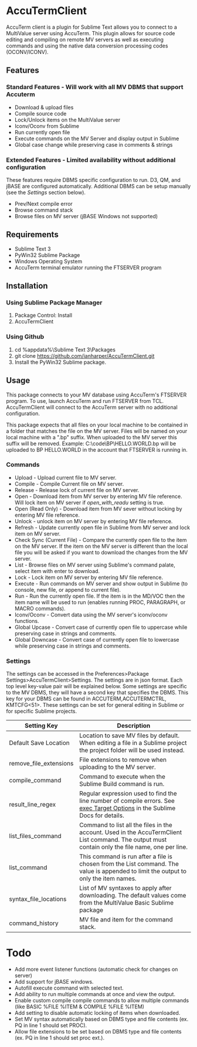 # AccuTermClient

AccuTerm client is a plugin for Sublime Text allows you to connect to a MultiValue server using AccuTerm. This plugin allows for 
source code editing and compiling on remote MV servers as well as executing commands and using the native data conversion processing codes (OCONV/ICONV). 

## Features 
### Standard Features - Will work with all MV DBMS that support Accuterm
* Download & upload files
* Compile source code
* Lock/Unlock items on the MultiValue server
* Iconv/Oconv from Sublime
* Run currently open file 
* Execute commands on the MV Server and display output in Sublime
* Global case change while preserving case in comments & strings

### Extended Features - Limited availability without additional configuration 
These features require DBMS specific configuration to run. D3, QM, and jBASE are configured automatically. Additional DBMS can be setup manually (see the _Settings_ section below).

* Prev/Next compile error
* Browse command stack
* Browse files on MV server (jBASE Windows not supported)

## Requirements
* Sublime Text 3
* PyWin32 Sublime Package
* Windows Operating System
* AccuTerm terminal emulator running the FTSERVER program


## Installation
### Using Sublime Package Manager
1. Package Control: Install
2. AccuTermClient

### Using Github
1. cd %appdata%\Sublime Text 3\Packages
2. git clone https://github.com/ianharper/AccuTermClient.git
3. Install the PyWin32 Sublime package.


## Usage
This package connects to your MV database using AccuTerm's FTSERVER program. To use, launch AccuTerm and run FTSERVER from TCL. AccuTermClient will connect to the AccuTerm server with no additional configuration. 

This package expects that all files on your local machine to be contained in a folder that matches the file on the MV server. Files will be named on your local machine with a ".bp" suffix. When uploaded to the MV server this suffix will be removed. 
Example: C:\code\BP\HELLO.WORLD.bp will be uploaded to BP HELLO.WORLD in the account that FTSERVER is running in.

### Commands
* Upload - Upload current file to MV server.
* Compile - Compile Current file on MV server.
* Release - Release lock of current file on MV server.
* Open - Download item from MV server by entering MV file reference. Will lock item on MV server if _open_with_readu_ setting is true.
* Open (Read Only) - Download item from MV sever without locking by entering MV file reference.
* Unlock - unlock item on MV server by entering MV file reference.
* Refresh - Update currently open file in Sublime from MV server and lock item on MV server.
* Check Sync (Current File) - Compare the currently open file to the item on the MV server. If the item on the MV server is different than the local file you will be asked if you want to download the changes from the MV server.
* List - Browse files on MV server using Sublime's command palate, select item with enter to download. 
* Lock - Lock item on MV server by entering MV file reference.
* Execute - Run commands on MV server and show output in Sublime (to console, new file, or append to current file).
* Run - Run the currently open file. If the item is in the MD/VOC then the item name will be used to run (enables running PROC, PARAGRAPH, or MACRO commands).
* Iconv/Oconv - Convert data using the MV server's iconv/oconv functions.
* Global Upcase - Convert case of currently open file to uppercase while preserving case in strings and comments.
* Global Downcase - Convert case of currently open file to lowercase while preserving case in strings and comments.

### Settings
The settings can be accessed in the Preferences>Package Settings>AccuTermClient>Settings. The settings are in json format. Each top level key-value pair will be explained below. Some settings are specific to the MV DBMS, they will have a second key that specifies the DBMS. This key for your DBMS can be found in ACCUTERM,ACCUTERMCTRL, KMTCFG<51>. These settings can be set for general editing in Sublime or for specific Sublime projects.

| Setting Key | Description |
| ----------- | ----------- |
| Default Save Location | Location to save MV files by default. When editing a file in a Sublime project the project folder will be used instead.|
| remove_file_extensions | File extensions to remove when uploading to the MV server. | 
| compile_command | Command to execute when the Sublime Build command is run. |
| result_line_regex | Regular expression used to find the line number of compile errors. See [exec Target Options](https://www.sublimetext.com/docs/3/build_systems.html#exec_options) in the Sublime Docs for details. |
| list_files_command | Command to list all the files in the account. Used in the AccuTermClient List command. The output must contain only the file name, one per line. |
| list_command | This command is run after a file is chosen from the List command. The value is appended to limit the output to only the item names. |
| syntax_file_locations | List of MV syntaxes to apply after downloading. The default values come from the MultiValue Basic Sublime package |
| command_history | MV file and item for the command stack. |



# Todo
* Add more event listener functions (automatic check for changes on server)
* Add support for jBASE windows.
* Autofill execute command with selected text.
* Add ability to run multiple commands at once and view the output.
* Enable custom compile compile commands to allow multiple commands (like BASIC %FILE %ITEM & COMPILE %FILE %ITEM)
* Add setting to disable automatic locking of items when downloaded.
* Set MV syntax automatically based on DBMS type and file contents (ex. PQ in line 1 should set PROC).
* Allow file extensions to be set based on DBMS type and file contents (ex. PQ in line 1 should set proc ext.).
